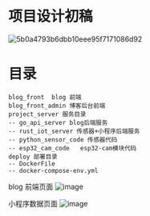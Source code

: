 # 项目设计初稿


![5b0a4793b6dbb10eee95f7171086d92](https://github.com/user-attachments/assets/76713271-8cfc-40f5-b8b3-0f28594936b3)

# 目录
```
blog_front  blog 前端
blog_front_admin 博客后台前端
project_server 服务目录
-- go_api_server blog后端服务
-- rust_iot_server 传感器+小程序后端服务
-- python_sensor_code 传感器代码
-- esp32_cam_code   esp32-cam模块代码
deploy 部署目录
-- DockerFile
-- docker-compose-env.yml
```

blog 前端页面
![image](https://github.com/user-attachments/assets/0e8903ea-9d61-489e-a40d-f6d290cc3cdd)

小程序数据页面
![image](https://github.com/user-attachments/assets/947f0511-44c7-4fe6-a728-a073f698bd1e)
